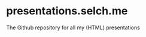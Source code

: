 presentations.selch.me
======================

The Github repository for all my (HTML) presentations